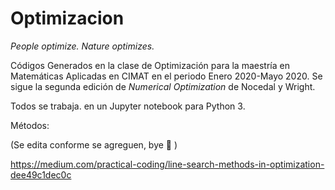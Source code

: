 # Optimizacion

_People optimize. Nature optimizes._

Códigos Generados en la clase de Optimización para la maestría en Matemáticas Aplicadas en CIMAT en el periodo Enero 2020-Mayo 2020. Se sigue la segunda edición de _Numerical Optimization_ de Nocedal y Wright.

Todos se trabaja. en un Jupyter notebook para Python 3.

Métodos: 

(Se edita conforme se agreguen, bye 🧁 )

https://medium.com/practical-coding/line-search-methods-in-optimization-dee49c1dec0c
